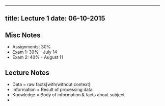 ------------------------------------------
title: Lecture 1
date: 06-10-2015
------------------------------------------

## Misc Notes
- Assignments: 30% 
- Exam 1: 30% - July 14
- Exam 2: 40% - August 11

## Lecture Notes
- Data = raw facts[with/without context]
- Information = Result of processing data
- Knowledge = Body of information & facts about subject
- 
